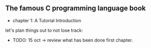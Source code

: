 ## The famous C programming language book


- chapter 1: A Tutorial Introduction

let's plan things out to not lose track:
- TODO: 15 oct -> review what has been done first chapter.
